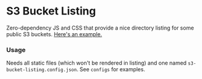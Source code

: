 S3 Bucket Listing
=================

Zero-dependency JS and CSS that provide a nice directory listing for some public S3 buckets. [Here's an example.](http://public.nikhil.io)

### Usage

Needs all static files (which won't be rendered in listing) and one named `s3-bucket-listing.config.json`. See `configs` for examples.

